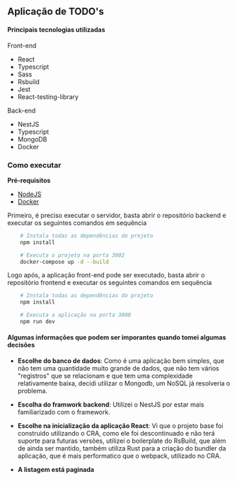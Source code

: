 ## Aplicação de TODO's

#### Principais tecnologias utilizadas

Front-end

- React
- Typescript
- Sass
- Rsbuild
- Jest
- React-testing-library

Back-end

- NestJS
- Typescript
- MongoDB
- Docker

### Como executar

**Pré-requisitos**
- [NodeJS](https://nodejs.org/pt)
- [Docker](https://docs.docker.com/)

Primeiro, é preciso executar o servidor, basta abrir o repositório backend e executar os seguintes comandos em sequência
```bash
    # Instala todas as dependências do projeto
    npm install

    # Executa o projeto na porta 3002
    docker-compose up -d --build
```

Logo após, a aplicação front-end pode ser executado, basta abrir o repositório frontend e executar os seguintes comandos em sequência
```bash
    # Instala todas as dependências do projeto
    npm install

    # Executa a aplicação na porta 3000
    npm run dev
```

#### Algumas informações que podem ser imporantes quando tomei algumas decisões

- **Escolhe do banco de dados**: Como é uma aplicação bem simples, que não tem uma quantidade muito grande de dados, que não tem vários "registros" que se relacionam e que tem uma complexidade relativamente baixa, decidi utilizar o Mongodb, um NoSQL já resolveria o problema.

- **Escolha do framwork backend**: Utilizei o NestJS por estar mais familiarizado com o framework.

- **Escolhe na inicialização da aplicação React**: Vi que o projeto base foi construido utilizando o CRA, como ele foi descontinuado e não terá suporte para futuras versões, utilizei o boilerplate do RsBuild, que além de ainda ser mantido, também utiliza Rust para a criação do bundler da aplicação, que é mais performatico que o webpack, utilizado no CRA.

- **A listagem está paginada**
